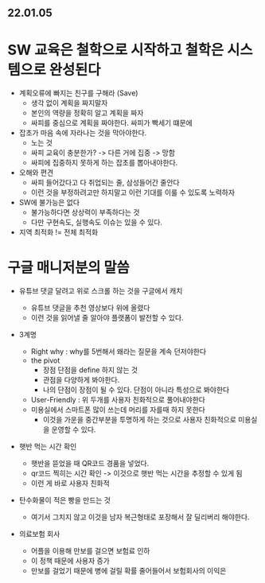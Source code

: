 ## 22.01.05

# SW 교육은 철학으로 시작하고 철학은 시스템으로 완성된다
- 계획오류에 빠지는 친구를 구해라 (Save)
  + 생각 없이 계획을 짜지말자
  + 본인의 역량을 정확히 알고 계획을 짜자
  + 싸피를 중심으로 계획을 짜야한다. 싸피가 빡세기 떄문에
- 잡초가 마음 속에 자라나는 것을 막아야한다.
  + 노는 것
  + 싸피 교육이 충분한가? -> 다른 거에 집중 -> 망함
  + 싸피에 집중하지 못하게 하는 잡초를 뽑아내야한다.
- 오해와 편견
  + 싸피 들어갔다고 다 취업되는 줄, 삼성들어간 줄안다
  + 이런 것을 부정하려고만 하지말고 이런 기대를 이룰 수 있도록 노력하자
- SW에 불가능은 없다
  + 불가능하다면 상상력이 부족하다는 것
  + 다만 구현속도, 실행속도 이슈는 있을 수 있다.
- 지역 최적화 != 전체 최적화

# 구글 매니저분의 말씀

- 유튜브 댓글 달려고 위로 스크롤 하는 것을 구글에서 캐치
  + 유튜브 댓글을 추천 영상보다 위에 올렸다
  + 이런 것을 읽어낼 줄 알아야 플랫폼이 발전할 수 있다.
- 3계명
  + Right why : why를 5번해서 왜라는 질문을 계속 던저야한다
  + the pivot
    * 장점 단점을 define 하지 않는 것
    * 관점을 다양하게 봐야한다.
    * 나의 단점이 장점이 될 수 있다. 단점이 아니라 특성으로 봐야한다
  + User-Friendly : 위 두개를 사용자 친화적으로 풀어내야한다
  + 미용실에서 스마트폰 많이 쓰는데 머리를 자를때 하지 못한다
    + 이것을 가운을 중간부분을 투명하게 하는 것으로 사용자 친화적으로 미용실을 운영할 수 있다. 

- 햇반 먹는 시간 확인
  + 햇반을 뜯었을 때 QR코드 경품을 넣었다.
  + qr코드 찍히는 시간 확인 -> 이것으로 햇반 먹는 시간을 추정할 수 있게 됨
  + 이런 게 바로 사용자 친화적
- 탄수화물이 적은 빵을 만드는 것
  + 여기서 그치지 않고 이것을 남자 복근형태로 포장해서 잘 딜리버리 해야한다.
- 의료보험 회사
  - 어플을 이용해 만보를 걸으면 보험료 인하
  - 이 정책 때문에 사용자 증가
  - 만보를 걸었기 때문에 병에 걸릴 확률 줄어들어서 보험회사의 이익은 











